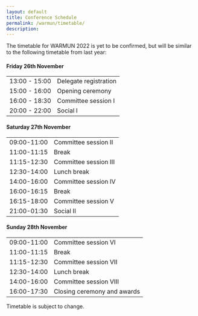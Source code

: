 ```yaml
---
layout: default
title: Conference Schedule
permalink: /warmun/timetable/
description: 
---
```


The timetable for WARMUN 2022 is yet to be confirmed, but will be similar to the following timetable from last year:

#### Friday 26th November
<table>
  <tr><td class="times">13:00 - 15:00</td><td> Delegate registration</td></tr>
  <tr><td>15:00 - 16:00</td><td>Opening ceremony</td></tr>
  <tr><td>16:00 - 18:30</td><td>Committee session I</td></tr>
  <tr><td>20:00 - 22:00</td><td>Social I</td></tr>
</table>

#### Saturday 27th November
<table>
  <tr><td class="times">09:00-11:00</td><td>Committee session II</td></tr>
  <tr><td>11:00-11:15</td><td>Break</td></tr>
  <tr><td>11:15-12:30</td><td>Committee session III</td></tr>
  <tr><td>12:30-14:00</td><td>Lunch break</td></tr>
  <tr><td>14:00-16:00</td><td>Committee session IV</td></tr>
  <tr><td>16:00-16:15</td><td>Break</td></tr>
  <tr><td>16:15-18:00</td><td>Committee session V</td></tr>
  <tr><td>21:00-01:30</td><td>Social II</td></tr>
</table>

#### Sunday 28th November
<table>
  <tr><td class="times">09:00-11:00</td><td>Committee session VI</td></tr>
  <tr><td>11:00-11:15</td><td>Break</td></tr>
  <tr><td>11:15-12:30</td><td>Committee session VII</td></tr>
  <tr><td>12:30-14:00</td><td>Lunch break</td></tr>
  <tr><td>14:00-16:00</td><td>Committee session VIII</td></tr>
  <tr><td>16:00-17:30</td><td>Closing ceremony and awards</td></tr>
</table>

Timetable is subject to change.
